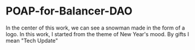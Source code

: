 # POAP-for-Balancer-DAO
In the center of this work, we can see a snowman made in the form of a logo. In this work, I started from the theme of New Year's mood. By gifts I mean "Tech Update"

